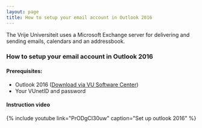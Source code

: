 ```yaml
---
layout: page
title: How to setup your email account in Outlook 2016
---
```


The Vrije Universiteit uses a Microsoft Exchange server for delivering and sending emails, calendars and an addressbook.

### How to setup your email account in Outlook 2016

#### Prerequisites:

 * Outlook 2016 ([Download via VU Software Center](munki://detail-MSOutlook2016))
 * Your VUnetID and password

#### Instruction video

{% include youtube link="PrODgCI30uw" caption="Set up outlook 2016" %}
